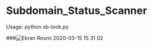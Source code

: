 # Subdomain_Status_Scanner

Usage: python sb-look.py

###![Ekran Resmi 2020-03-15 15 31 02](https://user-images.githubusercontent.com/25556230/76701440-28174380-66d2-11ea-9d16-84f679004456.png)
